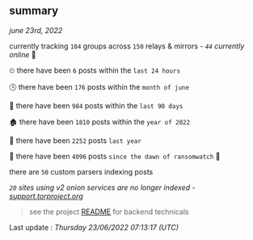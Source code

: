 
## summary
_june 23rd, 2022_

currently tracking `104` groups across `150` relays & mirrors - _`44` currently online_ 📡

⏲ there have been `6` posts within the `last 24 hours`

🕓 there have been `176` posts within the `month of june`

📅 there have been `984` posts within the `last 90 days`

🏚 there have been `1810` posts within the `year of 2022`

🚀 there have been `2252` posts `last year`

🦕 there have been `4096` posts `since the dawn of ransomwatch` 🐣

there are `50` custom parsers indexing posts

_`20` sites using v2 onion services are no longer indexed - [support.torproject.org](https://support.torproject.org/onionservices/v2-deprecation/)_

> see the project [README](https://github.com/jmousqueton/ransomwatch#readme) for backend technicals



Last update : _Thursday 23/06/2022 07:13:17 (UTC)_

